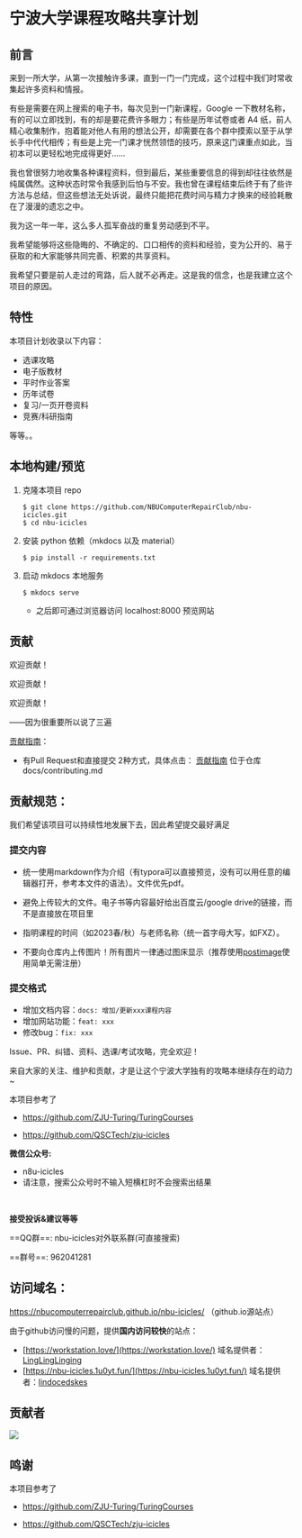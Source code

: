 # 宁波大学课程攻略共享计划

## 前言

来到一所大学，从第一次接触许多课，直到一门一门完成，这个过程中我们时常收集起许多资料和情报。

有些是需要在网上搜索的电子书，每次见到一门新课程，Google 一下教材名称，有的可以立即找到，有的却是要花费许多眼力；有些是历年试卷或者 A4 纸，前人精心收集制作，抱着能对他人有用的想法公开，却需要在各个群中摸索以至于从学长手中代代相传；有些是上完一门课才恍然领悟的技巧，原来这门课重点如此，当初本可以更轻松地完成得更好……

我也曾很努力地收集各种课程资料，但到最后，某些重要信息的得到却往往依然是纯属偶然。这种状态时常令我感到后怕与不安。我也曾在课程结束后终于有了些许方法与总结，但这些想法无处诉说，最终只能把花费时间与精力才换来的经验耗散在了漫漫的遗忘之中。

我为这一年一年，这么多人孤军奋战的重复劳动感到不平。

我希望能够将这些隐晦的、不确定的、口口相传的资料和经验，变为公开的、易于获取的和大家能够共同完善、积累的共享资料。

我希望只要是前人走过的弯路，后人就不必再走。这是我的信念，也是我建立这个项目的原因。

## 特性
本项目计划收录以下内容：

 - 选课攻略
 - 电子版教材
 - 平时作业答案
 - 历年试卷
 - 复习/一页开卷资料
 - 竞赛/科研指南

 等等。。

## 本地构建/预览
1. 克隆本项目 repo
    ```shell
    $ git clone https://github.com/NBUComputerRepairClub/nbu-icicles.git
    $ cd nbu-icicles
    ```
2. 安装 python 依赖（mkdocs 以及 material）
    ```shell
    $ pip install -r requirements.txt
    ```

3. 启动 mkdocs 本地服务
    ```shell
    $ mkdocs serve
    ```
    - 之后即可通过浏览器访问 localhost:8000 预览网站

## 贡献
欢迎贡献！

欢迎贡献！

欢迎贡献！

——因为很重要所以说了三遍


[贡献指南](./contributing.md)：

 - 有Pull Request和直接提交 2种方式，具体点击： [贡献指南](./contributing.md) 位于仓库 docs/contributing.md


## 贡献规范：

我们希望该项目可以持续性地发展下去，因此希望提交最好满足

### 提交内容

 - 统一使用markdown作为介绍（有typora可以直接预览，没有可以用任意的编辑器打开，参考本文件的语法）。文件优先pdf。

 - 避免上传较大的文件。电子书等内容最好给出百度云/google drive的链接，而不是直接放在项目里

 - 指明课程的时间（如2023春/秋）与老师名称（统一首字母大写，如FXZ）。

 - 不要向仓库内上传图片！所有图片一律通过图床显示（推荐使用[postimage](https://postimages.org/)使用简单无需注册）

### 提交格式

 - 增加文档内容：`docs: 增加/更新xxx课程内容`
 - 增加网站功能：`feat: xxx`
 - 修改bug：`fix: xxx`

Issue、PR、纠错、资料、选课/考试攻略，完全欢迎！

来自大家的关注、维护和贡献，才是让这个宁波大学独有的攻略本继续存在的动力~



本项目参考了

 - https://github.com/ZJU-Turing/TuringCourses

 - https://github.com/QSCTech/zju-icicles

**微信公众号:** 
 
 - n8u-icicles
 - 请注意，搜索公众号时不输入短横杠时不会搜索出结果
 <br>

**接受投诉&建议等等**

==QQ群==: nbu-icicles对外联系群(可直接搜索)

==群号==: 962041281




## 访问域名：

https://nbucomputerrepairclub.github.io/nbu-icicles/ （github.io源站点）

由于github访问慢的问题，提供**国内访问较快**的站点：

 + [https://workstation.love/](https://workstation.love/) 域名提供者：[LingLingLinging](https://github.com/LingLingLinging)
 + [https://nbu-icicles.1u0yt.fun/](https://nbu-icicles.1u0yt.fun/)  域名提供者：[lindocedskes](https://github.com/lindocedskes)

## 贡献者

<a href="https://github.com/NBUComputerRepairClub/nbu-icicles/graphs/contributors">
  <img src="https://contrib.rocks/image?repo=NBUComputerRepairClub/nbu-icicles" />
</a>

## 鸣谢
本项目参考了

 - https://github.com/ZJU-Turing/TuringCourses

 - https://github.com/QSCTech/zju-icicles